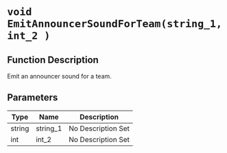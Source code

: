 # `void EmitAnnouncerSoundForTeam(string_1, int_2 )`
## Function Description
Emit an announcer sound for a team.
## Parameters
Type|Name|Description
--|--|--
string|string_1|No Description Set
int|int_2|No Description Set
